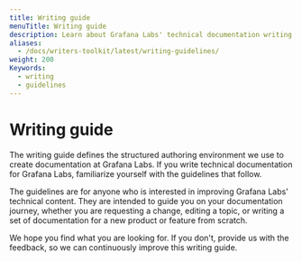 ```yaml
---
title: Writing guide
menuTitle: Writing guide
description: Learn about Grafana Labs' technical documentation writing guidelines.
aliases:
  - /docs/writers-toolkit/latest/writing-guidelines/
weight: 200
Keywords:
  - writing
  - guidelines
---
```


# Writing guide

The writing guide defines the structured authoring environment we use to create documentation at Grafana Labs. If you write technical documentation for Grafana Labs, familiarize yourself with the guidelines that follow.

The guidelines are for anyone who is interested in improving Grafana Labs' technical content. They are intended to guide you on your documentation journey, whether you are requesting a change, editing a topic, or writing a set of documentation for a new product or feature from scratch.
<!-- vale Grafana.Exclamation = NO -->
We hope you find what you are looking for. If you don't, provide us with the feedback, so we can continuously improve this writing guide.
<!-- vale Grafana.Exclamation = YES -->

